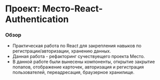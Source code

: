 # Проект: Место-React-Authentication

### Обзор

* Практическая работа по React для закрепления навыков по регистрации/авторизации, хранению данных.
* Данная работа - рефакторинг сучествуещего проекта Место.
* В данной работе были вынесены компоненты, открытие закрытие попапов, отображение карточек, авторизация и регистрация пользователей, переадресация, браузерное хранилище.